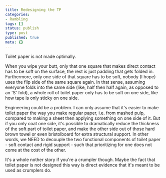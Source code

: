 ```yaml
---
title: Redesigning the TP
categories:
- Rambling
tags: []
status: publish
type: post
published: true
meta: {}
---
```


Toilet paper is not made optimally.

When you wipe your butt, only that one square that makes direct contact has to
be soft on the surface, the rest is just padding that gets folded in.
Furthermore, only one side of that square has to be soft, nobody (I hope) uses
the flip side of the same square again. In that sense, assuming everyone folds
into the same side (like, half then half again, as opposed to an 'S' fold), a
whole roll of toilet paper only has to be soft on one side, like how tape is
only sticky on one side.

Engineering could be a problem. I can only assume that it's easier to make
toilet paper the way you make regular paper, i.e. from mashed pulp, compared
to making a sheet then applying something on one side of it. But if you only
coat one side, it's possible to dramatically reduce the thickness of the soft
part of toilet paper, and make the other side out of those hard brown towel or
even bristolboard for extra structural support. In other words, we NEED to
decouple the two functional components of toilet paper - soft contact and
rigid support - such that prioritizing for one does not come at the cost of
the other.

It's a whole nother story if you're a crumpler though. Maybe the fact that
toilet paper is not designed this way is direct evidence that it's meant to be
used as crumplers do.

